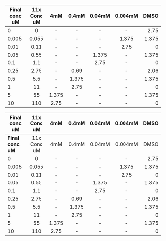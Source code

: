 

| Final conc uM | 11x Conc uM | 4mM | 0.4mM | 0.04mM | 0.004mM | DMSO |
| ------------- |:-------------:|:-------------:|:-------------:|:-------------:|:-------------:| -----:|
|0   |  0 |  - | -  | -  | -  |  2.75 |
|0.005   | 0.055  |  - |  - | -  | 1.375  | 1.375  |
|0.01   | 0.11  | -  |-   |  - | 2.75  |  0 |
|0.05   | 0.55  |  - | -  |1.375   |-   |1.375   |
|0.1   |  1.1 |  - | -  | 2.75  | -  |0   |
|0.25   | 2.75  |  - |  0.69 | -  | -  |  2.06 |
|0.5   |  5.5 | -  |   1.375| -  | -  | 1.375  |
|1   | 11  | -  |  2.75 | -  |  - | 0  |
|5   |  55 | 1.375  | -  | -  |  - |   1.375|
|10   | 110  | 2.75  | -  |  - | -  |  0 |

| Final conc uM | 11x Conc uM | 4mM | 0.4mM | 0.04mM | 0.004mM | DMSO |
| ------------- |:-------------:|:-------------:|:-------------:|:-------------:|:-------------:| -----:|
| **Final conc uM** | 11x Conc uM | 4mM | 0.4mM | 0.04mM | 0.004mM | DMSO |
|0   |  0 |  - | -  | -  | -  |  2.75 |
|0.005   | 0.055  |  - |  - | -  | 1.375  | 1.375  |
|0.01   | 0.11  | -  |-   |  - | 2.75  |  0 |
|0.05   | 0.55  |  - | -  |1.375   |-   |1.375   |
|0.1   |  1.1 |  - | -  | 2.75  | -  |0   |
|0.25   | 2.75  |  - |  0.69 | -  | -  |  2.06 |
|0.5   |  5.5 | -  |   1.375| -  | -  | 1.375  |
|1   | 11  | -  |  2.75 | -  |  - | 0  |
|5   |  55 | 1.375  | -  | -  |  - |   1.375|
|10   | 110  | 2.75  | -  |  - | -  |  0 |
